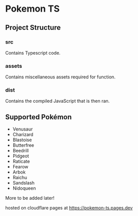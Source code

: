 # Pokemon TS

## Project Structure

### src

Contains Typescript code.

### assets

Contains miscellaneous assets required for function.

### dist

Contains the compiled JavaScript that is then ran.

## Supported Pokémon

- Venusaur
- Charizard
- Blastoise
- Butterfree
- Beedrill
- Pidgeot
- Raticate
- Fearow
- Arbok
- Raichu
- Sandslash
- Nidoqueen

More to be added later!

hosted on cloudflare pages at
https://pokemon-ts.pages.dev